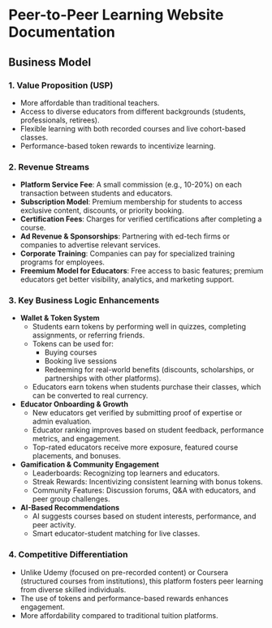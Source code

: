 # Peer-to-Peer Learning Website Documentation

## Business Model

### 1. Value Proposition (USP)
- More affordable than traditional teachers.
- Access to diverse educators from different backgrounds (students, professionals, retirees).
- Flexible learning with both recorded courses and live cohort-based classes.
- Performance-based token rewards to incentivize learning.

### 2. Revenue Streams
- **Platform Service Fee**: A small commission (e.g., 10-20%) on each transaction between students and educators.
- **Subscription Model**: Premium membership for students to access exclusive content, discounts, or priority booking.
- **Certification Fees**: Charges for verified certifications after completing a course.
- **Ad Revenue & Sponsorships**: Partnering with ed-tech firms or companies to advertise relevant services.
- **Corporate Training**: Companies can pay for specialized training programs for employees.
- **Freemium Model for Educators**: Free access to basic features; premium educators get better visibility, analytics, and marketing support.

### 3. Key Business Logic Enhancements
- **Wallet & Token System**
    - Students earn tokens by performing well in quizzes, completing assignments, or referring friends.
    - Tokens can be used for:
        - Buying courses
        - Booking live sessions
        - Redeeming for real-world benefits (discounts, scholarships, or partnerships with other platforms).
    - Educators earn tokens when students purchase their classes, which can be converted to real currency.
- **Educator Onboarding & Growth**
    - New educators get verified by submitting proof of expertise or admin evaluation.
    - Educator ranking improves based on student feedback, performance metrics, and engagement.
    - Top-rated educators receive more exposure, featured course placements, and bonuses.
- **Gamification & Community Engagement**
    - Leaderboards: Recognizing top learners and educators.
    - Streak Rewards: Incentivizing consistent learning with bonus tokens.
    - Community Features: Discussion forums, Q&A with educators, and peer group challenges.
- **AI-Based Recommendations**
    - AI suggests courses based on student interests, performance, and peer activity.
    - Smart educator-student matching for live classes.

### 4. Competitive Differentiation
- Unlike Udemy (focused on pre-recorded content) or Coursera (structured courses from institutions), this platform fosters peer learning from diverse skilled individuals.
- The use of tokens and performance-based rewards enhances engagement.
- More affordability compared to traditional tuition platforms.